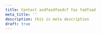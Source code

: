 ```yaml
---
title: Contact asdfasdfasdcf fas fadfsad
meta_title: ''
description: this is meta description
draft: true
---
```

